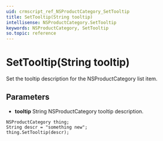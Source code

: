 ```yaml
---
uid: crmscript_ref_NSProductCategory_SetTooltip
title: SetTooltip(String tooltip)
intellisense: NSProductCategory.SetTooltip
keywords: NSProductCategory, SetTooltip
so.topic: reference
---
```


# SetTooltip(String tooltip)

Set the tooltip description for the NSProductCategory list item.

## Parameters

* **tooltip** String NSProductCategory tooltip description.

```crmscript
NSProductCategory thing;
String descr = "something new";
thing.SetTooltip(descr);
```

